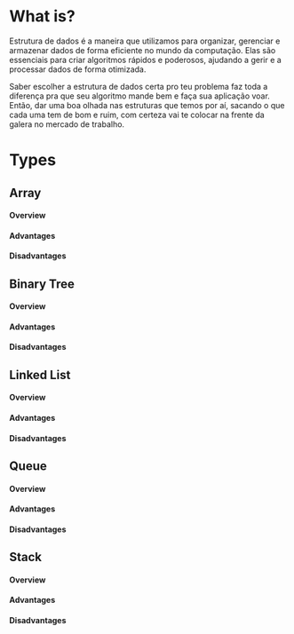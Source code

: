 # What is?

Estrutura de dados é a maneira que utilizamos para organizar, gerenciar e armazenar dados de forma eficiente no mundo da computação. Elas são essenciais para criar algoritmos rápidos e poderosos, ajudando a gerir e a processar dados de forma otimizada.

Saber escolher a estrutura de dados certa pro teu problema faz toda a diferença pra que seu algoritmo mande bem e faça sua aplicação voar. Então, dar uma boa olhada nas estruturas que temos por aí, sacando o que cada uma tem de bom e ruim, com certeza vai te colocar na frente da galera no mercado de trabalho.

# Types

## Array

#### Overview

#### Advantages

#### Disadvantages

## Binary Tree

#### Overview

#### Advantages

#### Disadvantages

## Linked List

#### Overview

#### Advantages

#### Disadvantages

## Queue

#### Overview

#### Advantages

#### Disadvantages

## Stack

#### Overview

#### Advantages

#### Disadvantages
